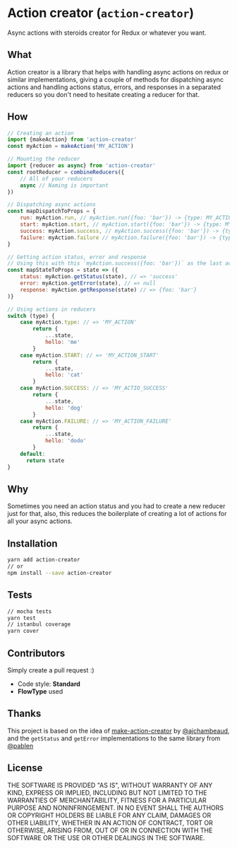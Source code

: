 # Action creator (`action-creator`)
Async actions with steroids creator for Redux or whatever you want.


## What
Action creator is a library that helps with handling async actions on redux or similar implementations, giving a couple of methods for dispatching async actions and handling actions status, errors, and responses in a separated reducers so you don't need to hesitate creating a reducer for that.


## How
```js
// Creating an action
import {makeAction} from 'action-creator'
const myAction = makeAction('MY_ACTION')

// Mounting the reducer
import {reducer as async} from 'action-creator'
const rootReducer = combineReducers({
    // All of your reducers
    async // Naming is important
})

// Dispatching async actions
const mapDispatchToProps = {
    run: myAction.run, // myAction.run({foo: 'bar'}) -> {type: MY_ACTION, payload: {foo: 'bar'}}
    start: myAction.start, // myAction.start({foo: 'bar'}) -> {type: MY_ACTION_START, payload: {foo: 'bar'}}
    success: myAction.success, // myAction.success({foo: 'bar'}) -> {type: MY_ACTION_SUCCESS, payload: {foo: 'bar'}}
    failure: myAction.failure // myAction.failure({foo: 'bar'}) -> {type: MY_ACTION_FAILURE, payload: {foo: 'bar'}}
}

// Getting action status, error and response
// Using this with this `myAction.success({foo: 'bar'})` as the last action dispatched
const mapStateToProps = state => ({
    status: myAction.getStatus(state), // => 'success'
    error: myAction.getError(state), // => null
    response: myAction.getResponse(state) // => {foo: 'bar'}
)}

// Using actions in reducers
switch (type) {
    case myAction.type: // => 'MY_ACTION'
        return {
            ...state,
            hello: 'me'
        }
    case myAction.START: // => 'MY_ACTION_START'
        return {
            ...state,
            hello: 'cat'
        }
    case myAction.SUCCESS: // => 'MY_ACTIO_SUCCESS'
        return {
            ...state,
            hello: 'dog'
        }
    case myAction.FAILURE: // => 'MY_ACTION_FAILURE'
        return {
            ...state,
            hello: 'dodo'
        }
    default:
      return state
}
```


## Why
Sometimes you need an action status and you had to create a new reducer just for that, also, this reduces the boilerplate of creating a lot of actions for all your async actions.


## Installation
```sh
yarn add action-creator
// or
npm install --save action-creator
```


## Tests
```sh
// mocha tests
yarn test
// istanbul coverage
yarn cover
```


## Contributors
Simply create a pull request :)
* Code style: **Standard**
* **FlowType** used


## Thanks
This project is based on the idea of [make-action-creator](https://github.com/ajchambeaud/make-action-creator) by [@ajchambeaud](https://github.com/ajchambeaud), and the `getStatus` and `getError` implementations to the same library from [@pablen](https://github.com/pablen)


## License
THE SOFTWARE IS PROVIDED "AS IS", WITHOUT WARRANTY OF ANY KIND, EXPRESS OR
IMPLIED, INCLUDING BUT NOT LIMITED TO THE WARRANTIES OF MERCHANTABILITY,
FITNESS FOR A PARTICULAR PURPOSE AND NONINFRINGEMENT. IN NO EVENT SHALL THE
AUTHORS OR COPYRIGHT HOLDERS BE LIABLE FOR ANY CLAIM, DAMAGES OR OTHER
LIABILITY, WHETHER IN AN ACTION OF CONTRACT, TORT OR OTHERWISE, ARISING FROM,
OUT OF OR IN CONNECTION WITH THE SOFTWARE OR THE USE OR OTHER DEALINGS IN
THE SOFTWARE.